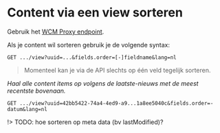 # Content via een view sorteren
Gebruik het [WCM Proxy endpoint](/wcmv4/content/endpoint-proxy).

Als je content wil sorteren gebruik je de volgende syntax: 

```shell
GET .../view?uuid=...&fields.order=[-]fieldname&lang=nl
```

> Momenteel kan je via de API slechts op één veld tegelijk sorteren.

*Haal alle content items op volgens de laatste-nieuws met de meest recentste bovenaan.*
```shell
GET .../view?uuid=42bb5422-74a4-4ed9-a9...1a8ee5040c&fields.order=-datum&lang=nl
```

!> TODO: hoe sorteren op meta data (bv lastModified)?